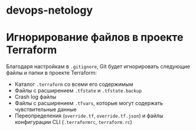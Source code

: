 # devops-netology
# Игнорирование файлов в проекте Terraform

Благодаря настройкам в `.gitignore`, Git будет игнорировать следующие файлы и папки в проекте Terraform:
- Каталог `.terraform` со всеми его содержимым
- Файлы с расширением `.tfstate` и `.tfstate.backup`
- Crash log файлы
- Файлы с расширением `.tfvars`, которые могут содержать чувствительные данные
- Переопределения (`override.tf`, `override.tf.json`) и файлы конфигурации CLI (`.terraformrc`, `terraform.rc`)
